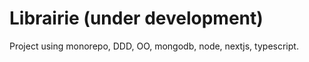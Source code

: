 # Librairie (under development)
Project using monorepo, DDD, OO, mongodb, node, nextjs, typescript.
